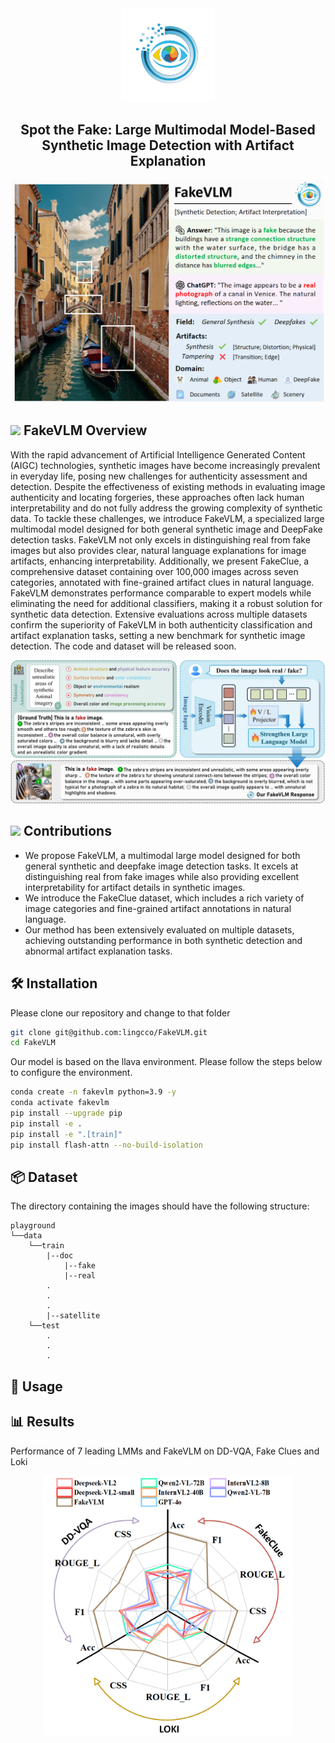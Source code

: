 <div align="center">
<img src="./imgs/logo.jpg" alt="Image Alt Text" width="150" height="150">
<h2> Spot the Fake: Large Multimodal Model-Based Synthetic Image Detection with Artifact Explanation </h2> 
<img src="imgs/overview.png" alt="overview" width="500" height="auto">
</div>

## <img id="painting_icon" width="3%" src="https://cdn-icons-png.flaticon.com/256/599/599205.png"> FakeVLM Overview

With the rapid advancement of Artificial Intelligence Generated Content (AIGC) technologies, synthetic images have become increasingly prevalent in everyday life, posing new challenges for authenticity assessment and detection. Despite the effectiveness of existing methods in evaluating image authenticity and locating forgeries, these approaches often lack human interpretability and do not fully address the growing complexity of synthetic data. To tackle these challenges, we introduce FakeVLM, a specialized large multimodal model designed for both general synthetic image and DeepFake detection tasks. FakeVLM not only excels in distinguishing real from fake images but also provides clear, natural language explanations for image artifacts, enhancing interpretability. Additionally, we present FakeClue, a comprehensive dataset containing over 100,000 images across seven categories, annotated with fine-grained artifact clues in natural language. FakeVLM demonstrates performance comparable to expert models while eliminating the need for additional classifiers, making it a robust solution for synthetic data detection. Extensive evaluations across multiple datasets confirm the superiority of FakeVLM in both authenticity classification and artifact explanation tasks, setting a new benchmark for synthetic image detection. The code and dataset will be released soon.

<img src="imgs/framework.jpg" alt="framework" width="auto" height="auto">

## <img id="painting_icon" width="3%" src="https://cdn-icons-png.flaticon.com/256/2435/2435606.png"> Contributions

- We propose FakeVLM,  a multimodal large model designed for both general synthetic and deepfake image detection tasks. It excels at distinguishing real from fake images while also providing excellent interpretability for artifact details in synthetic images.
- We introduce the FakeClue dataset, which includes a rich variety of image categories and fine-grained artifact annotations in natural language.
- Our method has been extensively evaluated on multiple datasets, achieving outstanding performance in both synthetic detection and abnormal artifact explanation tasks.

## 🛠️ Installation
Please clone our repository and change to that folder
```bash
git clone git@github.com:lingcco/FakeVLM.git
cd FakeVLM
```

Our model is based on the llava environment. Please follow the steps below to configure the environment.
```bash
conda create -n fakevlm python=3.9 -y
conda activate fakevlm
pip install --upgrade pip  
pip install -e .
pip install -e ".[train]"
pip install flash-attn --no-build-isolation
```

## 📦 Dataset
The directory containing the images should have the following structure:
```
playground       
└──data
    └──train
        |--doc
            |--fake
            |--real
        .
        .
        .
        |--satellite
    └──test
        .
        .
        .    
```


## 📌 Usage

## 📊 Results
Performance of 7 leading LMMs and FakeVLM on DD-VQA, Fake Clues and Loki
<div align="center">
<img src="imgs/result.jpg" alt="result" width="400" height="auto">
</div>


<!-- ## 📝 Citation
If you find our work useful in your research, please consider citing our paper:
```bibtex
@inproceedings{fakevlm, -->